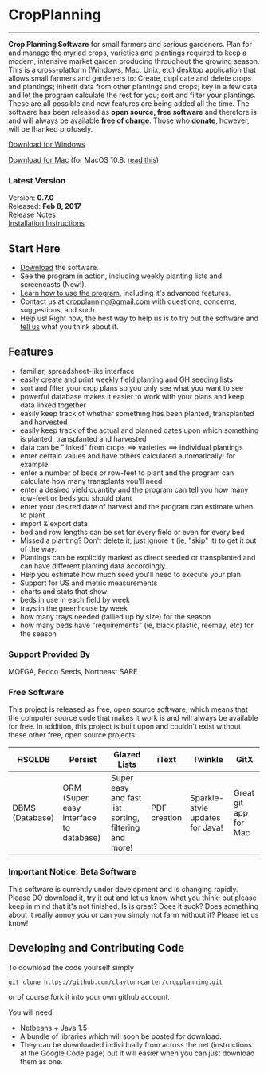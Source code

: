 # CropPlanning
---

**Crop Planning Software** for small farmers and serious gardeners.
Plan for and manage the myriad crops, varieties and plantings required to keep a modern, intensive market garden producing throughout the growing season. This is a cross-platform (Windows, Mac, Unix, etc) desktop application that allows small farmers and gardeners to: Create, duplicate and delete crops and plantings; inherit data from other plantings and crops; key in a few data and let the program calculate the rest for you; sort and filter your plantings. These are all possible and new features are being added all the time. The software has been released as **open source, free software** and therefore is and will always be available **free of charge**. Those who [**donate**](Donate), however, will be thanked profusely.

[Download for Windows]()

[Download for Mac]()
(for MacOS 10.8: [read this](MacGatekeeper))

### Latest Version
Version: **0.7.0** <br>
Released: **Feb 8, 2017** <br>
[Release Notes](ReleaseNotes070) <br>
[Installation Instructions](SetupAndInstallation) <br>

## Start Here

* [Download]() the software.
* See the program in action, including weekly planting lists and screencasts (New!).
* [Learn how to use the program](ExamplesAndScreenShots), including it's advanced features.
* Contact us at [cropplanning@gmail.com](mailto:cropplanning@gmail.com) with questions, concerns, suggestions, and such.
* Help us! Right now, the best way to help us is to try out the software and [tell us](mailto:cropplanning@gmail.com) what you think about it.

## Features

* familiar, spreadsheet-like interface
* easily create and print weekly field planting and GH seeding lists
* sort and filter your crop plans so you only see what you want to see
* powerful database makes it easier to work with your plans and keep data linked together
* easily keep track of whether something has been planted, transplanted and harvested
* easily keep track of the actual and planned dates upon which something is planted, transplanted and harvested
* data can be "linked" from crops ==> varieties ==> individual plantings
* enter certain values and have others calculated automatically; for example:
 * enter a number of beds or row-feet to plant and the program can calculate how many transplants you'll need
 * enter a desired yield quantity and the program can tell you how many row-feet or beds you should plant
 * enter your desired date of harvest and the program can estimate when to plant
* import & export data
* bed and row lengths can be set for every field or even for every bed
* Missed a planting? Don't delete it, just ignore it (ie, "skip" it) to get it out of the way.
* Plantings can be explicitly marked as direct seeded or transplanted and can have different planting data accordingly.
* Help you estimate how much seed you'll need to execute your plan
* Support for US and metric measurements
* charts and stats that show:
 * beds in use in each field by week
 * trays in the greenhouse by week
 * how many trays needed (tallied up by size) for the season
 * how many beds have "requirements" (ie, black plastic, reemay, etc) for the season

### Support Provided By

MOFGA, Fedco Seeds, Northeast SARE

### Free Software

This project is released as free, open source software, which means that the computer source code that makes it work is and will always be available for free. In addition, this project is built upon and couldn't exist without these other free, open source projects:

| HSQLDB | Persist | Glazed Lists | iText | Twinkle | GitX |
| ------ | ------- | ------------ | ----- | ------- | ---- |
| DBMS (Database) | ORM (Super easy interface to database) | Super easy and fast list sorting, filtering and more! | PDF creation | Sparkle-style updates for Java! | Great git app for Mac |

### Important Notice: Beta Software

This software is currently under development and is changing rapidly. Please DO download it, try it out and let us know what you think; but please keep in mind that it's not finished. Is is great? Does it suck? Does something about it really annoy you or can you simply not farm without it? Please let us know!

## Developing and Contributing Code

To download the code yourself simply

    git clone https://github.com/claytonrcarter/cropplanning.git

or of course fork it into your own github account.

You will need:

*  Netbeans + Java 1.5
*  A bundle of libraries which will soon be posted for download.
  *  They can be downloaded individually from across the net (instructions at the Google Code page) but it will easier when you can just download them as one.
